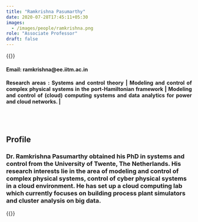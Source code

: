```yaml
---
title: "Ramkrishna Pasumarthy"
date: 2020-07-28T17:45:11+05:30
images:
  - /images/people/ramkrishna.png
role: "Associate Professor"
draft: false 
---
```


{{<rawhtml>}} 
<div align="justify">
<h4>Email: ramkrishna@ee.iitm.ac.in</h4>
<h4>Research areas : Systems and control theory | Modeling and control of complex physical systems in the port-Hamiltonian framework | Modeling and control of (cloud) computing systems and data analytics for power and cloud networks. |</h4><br>
</div>
<br>
<div>
	<h2>Profile</h2>
	<h3>
		Dr. Ramkrishna Pasumarthy obtained his PhD in systems and control from the University of Twente, The Netherlands. His research interests lie in the area of modeling and control of complex physical systems, control of cyber physical systems in a cloud environment. He has set up a cloud computing lab which currently focuses on building process plant simulators and cluster analysis on big data.
	<br>
</div>

{{</rawhtml>}}